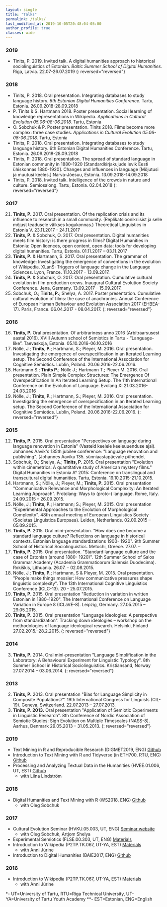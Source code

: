 ```yaml
---
layout: single
title: "Talks"
permalink: /talks/
last_modified_at: 2019-10-05T20:48:04-05:00
author_profile: true
classes: wide
---
```


### 2019
- Tinits, P. 2019. Invited talk. A digital humanities approach to historical sociolinguistics of Estonian. *Baltic Summer School of Digital Humanities.* Riga, Latvia. 22.07-26.07.2019
{: reversed="reversed"}

### 2018
- Tinits, P. 2018. Oral presentation. Integrating databases to study language history. *6th Estonian Digital Humanities Conference.* Tartu, Estonia. 26.09.2018-28.09.2018
- P. Tinits & S. Hartmann 2018. Poster presentation. Social learning of knowledge representations in Wikipedia. *Applications in Cultural Evolution 05.06-08-06.2018.* Tartu, Estonia
- O. Sobchuk & P. Poster presentation. Tinits 2018. Films become more complex: three case studies. *Applications in Cultural Evolution 05.06-08-06.2018.* Tartu, Estonia
- Tinits, P. 2018. Oral presentation. Integrating databases to study language history. 6th Estonian Digital Humanities Conference. Tartu, Estonia. 26.09.2018-28.09.2018
- Tinits, P. 2018. Oral presentation. The spread of standard language in Estonian community in 1880-1920 [Standardkirjakujude levik Eesti ühiskonnas 1880-1920]. Changes and influences in language [Mõjutusi ja muutusi keeles.] Narva-Jõesuu, Estonia. 13.09.2018-14.09.2018
- Tinits, P. 2018. Invited talk. Intelligence of the crowds in nature and culture. Semiosalong. Tartu, Estonia. 02.04.2018
{: reversed="reversed"}

### 2017
21. **Tinits, P.** 2017. Oral presentation. Of the replication crisis and its influence to research in a small  community. (Replikatsioonikriisist ja selle mõjust teadusele väikses kogukonnas.) Theoretical Linguistics in Estonia V. 23.11.2017 - 24.11.2017
20. **Tinits, P.** & Sobchuk, O. 2017. Oral presentation. Digital humanities meets film history: is there progress  in films? Digital Humanities in Estonia: Open licences, open content, open data: tools for  developing digital humanities. Tartu, Estonia. 01.11.2017 – 03.11.2017
19. **Tinits, P.** & Hartmann, S. 2017. Oral presentation. The grammar of knowledge: Investigating the  emergence of conventions in the evolution of Wikipedia. XLanS: Triggers of language change  in the Language Sciences. Lyon, France. 11.10.2017 - 13.09.2017.
18. **Tinits, P.** & Sobchuk, O. 2017. Oral presentation. Cumulative cultural evolution in film production  crews. Inaugural Cultural Evolution Society Conference. Jena, Germany. 13.09.2017 -  15.09.2017.
17. Sobchuk, O.; **Tinits, P.**; Shelya, A. 2017. Poster presentation. Cumulative cultural evolution of films: the  case of anachronies. Annual Conference of European Human Behaviour and Evolution  Association 2017 (EHBEA-17). Paris, France. 06.04.2017 - 08.04.2017.
{: reversed="reversed"}

### 2016
16. **Tinits, P.** Oral presentation. Of arbitrariness anno 2016 (Arbitraarsusest aastal 2016). XVIII Autumn  school of Semiotics in Tartu - “Language-like”. Taevaskoja, Estonia. 05.10.2016-06.10.2016 
15. Nölle, J.; **Tinits, P.**; Hartmann, S.; Pleyer, M. 2016. Oral presentation. Investigating the emergence of  overspecification in an Iterated Learning setup. The Second Conference of the International  Association for Cognitive Semiotics. Lublin, Poland. 20.06.2016-22.06.2016.
14. Hartmann S.; **Tinits P.**; Nölle J.; Hartmann T.; Pleyer M. 2016. Oral presentation. Plain Simple Complex  Structures: The Emergence Of Overspecification In An Iterated Learning Setup. The 11th  International Conference on the Evolution of Language. Evolang XI 21.03.2016-24.03.2016
13. Nölle, J.; **Tinits, P.**; Hartmann, S.; Pleyer, M. 2016. Oral presentation. Investigating the emergence of  overspecification in an Iterated Learning setup. The Second Conference of the International  Association for Cognitive Semiotics. Lublin, Poland. 20.06.2016-22.06.2016.
{: reversed="reversed"}

### 2015
12. **Tinits, P.** 2015. Oral presentation "Perspectives on language during language renovation in Estonia"   (Vaateid keelele keeleuuenduse ajal). Johannes Aavik's 135th jubilee conference:  "Language renovation and publishing". (Johannes Aaviku 135. sünniaastapäevale pühendet 
11. Sobchuk, O.; Shelya, A.; **Tinits, P.** 2015. Oral presentation "Evolution within cinemetrics: A quantitative  study of American mystery films." Digital Humanities in Estonia A° 2015: Conference on  translingual and transcultural digital humanities. Tartu, Estonia. 19.10.2015-21.10.2015.
10. Hartmann, S.; Nölle, J.; Pleyer, M.; **Tinits, P.** 2015. Oral presentation "Communicative Relevance and  Morphological Complexity: An Iterated Learning Approach". Protolang: Ways to (proto-) language. Rome, Italy. 24.09.2015 – 26.09.2015.
9. Nölle, J.; **Tinits, P.**; Hartmann; S.; Pleyer, M. 2015. Oral presentation "Experimental Approaches to the  Evolution of Morphological Complexity". 48th annual meeting of European Linguistics Society   (Societas Linguistica Europaea). Leiden, Netherlands. 02.09.2015 – 05.09.2015.
8. **Tinits, P.** 2015. Oral mini-presentation. "How does one become a standard language culture?  Reflections on language in historical contexts. Estonian language standardizations 1900- 1920". 9th Summer School of Historical Sociolinguistics. Metochi, Greece. 27.07. – 
7. **Tinits, P.** 2015. Oral presentation. "Standard language culture and the case of Estonian (around 1880- 1920)". 12th Summer School of Salos Grammar Academy (Academia Grammaticorum  Salensis Duodecima). Rokiškis, Lithuania. 26.07. – 02.08.2015.
6. Nölle, J.; **Tinits, P.**; Hartmann, S & Pleyer, M. 2015. Oral presentation. "People make things messier:  How communicative pressures shape linguistic complexity". The 13th International Cognitive  Linguistics Conference (ICLC-13). 20 - 25.07.2015.
5. **Tinits, P.** 2015. Oral presentation "Reduction in variation in written Estonian in 1880–1920". The  International Conference on Language Variation in Europe 8 (ICLaVE-8). Leipzig, Germany.  27.05.2015 – 29.05.2015.
4. **Tinits, P.** 2015. Oral presentation "Language ideologies: A perspective from standardization". Tracking  down ideologies – workshop on the methodologies of language ideological research. Helsinki,  Finland 27.02.2015.–28.2.2015.
{: reversed="reversed"}

### 2014
3. **Tinits, P.** 2014. Oral mini-presentation "Language Simplification in the Laboratory: A Behavioural  Experiment for Linguistic Typology". 8th Summer School in Historical Sociolinguistics.  Kristiansand, Norway 27.07.2014 – 03.06.2014.
{: reversed="reversed"}

### 2013
2. **Tinits, P.** 2013. Oral presentation "Bias for Language Simplicity in Composite Populations?“. 19th  International Congress for Linguists (CIL-19). Geneva, Switzerland. 22.07.2013 – 27.07.2013. 
1. **Tinits, P. 2013.** Oral presentation "Application of Semiotic Experiments in Linguistic Research". 8th  Conference of Nordic Association of Semiotic Studies: Sign Evolution on Multiple Timescales   (NASS-8). Aarhus, Denmark 29.05.2013 – 31.05.2013.
{: reversed="reversed"}


### 2019
- Text Mining in R and Reproducible Research (DIGMET2019, ENG) [Github](https://github.com/peeter-t2/TM-TartuSummer2019)
- Introduction to Text Mining with R and Tidyverse (in ETH700, RTU, ENG) [Github](https://github.com/peeter-t2/TM-RigaApr2019)
- Processing and Analyzing Textual Data in the Humanities (HVEE.01.006, UT, EST) [Github](https://github.com/peeter-t2/TM-TartuSpring2019)
  - with Liina Lindström
  
### 2018
- Digital Humanities and Text Mining with R (WS2018, ENG) [Github](https://github.com/peeter-t2/workshop-TartuWS2018)
  - with Oleg Sobchuk
  
### 2017
- Cultural Evolution Seminar (HVKU.05.003, UT, ENG)  [Seminar website](https://evocultures.wordpress.com/) 
   - with Oleg Sobchuk, Artjom Shelya
- Experimental Semiotics (FLSE.00.303, UT, ENG)  [Materials](https://expsem-tartu.github.io/)
- Introduction to Wikipedia (P2TP.TK.067, UT-YA, EST) [Materials](https://et.wikipedia.org/wiki/Vikipeedia:E-kursus)
  - with Anni Jürine
- Introduction to Digital Humanities (BAIE2017, ENG) [Github](https://github.com/peeter-t2/workshop-BAIE2017)

### 2016
- Introduction to Wikipedia (P2TP.TK.067, UT-YA, EST) [Materials](https://et.wikipedia.org/wiki/Vikipeedia:E-kursus)
  - with Anni Jürine

*- UT=University of Tartu, RTU=Riga Technical University, UT-YA=University of Tartu Youth Academy
**- EST=Estonian, ENG=English